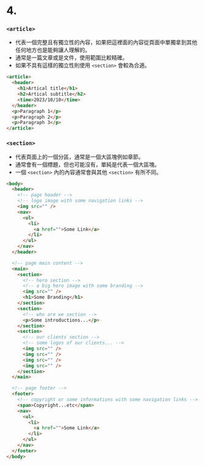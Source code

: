 # 4.

### `<article>`

- 代表一個完整且有獨立性的內容，如果把這裡面的內容從頁面中單獨拿到其他任何地方也是能夠讓人理解的。
- 通常是一篇文章或是文件，使用範圍比較精確。
- 如果不具有這樣的獨立性則使用 `<section>` 會較為合適。

```html
<article>
  <header>
    <h1>Artical title</h1>
    <h2>Artical subtitle</h2>
    <time>2023/10/10</time>
  </header>
  <p>Paragraph 1</p>
  <p>Paragraph 2</p>
  <p>Paragraph 3</p>
</article>
```

### `<section>`

- 代表頁面上的一個分區，通常是一個大區塊例如章節。
- 通常會有一個標題，但也可能沒有，單純是代表一個大區塊。
- 一個 `<section>` 內的內容通常會與其他 `<section>` 有所不同。

```html
<body>
  <header>
    <!-- page header -->
    <!-- logo image with some navigation links -->
    <img src="" />
    <nav>
      <ul>
        <li>
          <a href="">Some Link</a>
        </li>
      </ul>
    </nav>
  </header>

  <!-- page main content -->
  <main>
    <section>
      <!-- hero section -->
      <!-- a big hero image with some branding -->
      <img src="" />
      <h1>Some Branding</h1>
    </section>
    <section>
      <!-- who are we section -->
      <p>Some introductions...</p>
    </section>
    <section>
      <!-- our clients section -->
      <!-- some logos of our clients... -->
      <img src="" />
      <img src="" />
      <img src="" />
      <img src="" />
    </section>
  </main>

  <!-- page footer -->
  <footer>
    <!-- copyright or some informations with some navigation links -->
    <span>Copyright...etc</span>
    <nav>
      <ul>
        <li>
          <a href="">Some Link</a>
        </li>
      </ul>
    </nav>
  </footer>
</body>
```
